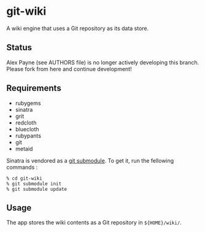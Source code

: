 # git-wiki #

A wiki engine that uses a Git repository as its data store.

## Status ##

Alex Payne (see AUTHORS file) is no longer actively developing this branch.
Please fork from here and continue development!

## Requirements ##

* rubygems
* sinatra
* grit
* redcloth
* bluecloth
* rubypants
* git
* metaid


Sinatra is vendored as a [git submodule][gs].
To get it, run the fellowing commands :

    % cd git-wiki
    % git submodule init
    % git submodule update

## Usage ##

The app stores the wiki contents as a Git repository in `${HOME}/wiki/`.


[gs]: http://www.kernel.org/pub/software/scm/git/docs/git-submodule.html
